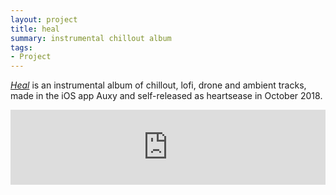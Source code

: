 ```yaml
---
layout: project
title: heal
summary: instrumental chillout album
tags:
- Project
---
```


<a href="https://heartsease.bandcamp.com/album/heal"><i>Heal</i></a> is an instrumental album of chillout, lofi, drone and ambient tracks, made in the iOS app Auxy and self-released as heartsease in October 2018.</p>

<center><iframe style="border: 0; width: 100%; height: 120px;" src="https://bandcamp.com/EmbeddedPlayer/album=3052872290/size=large/bgcol=ffffff/linkcol=2ebd35/tracklist=false/artwork=small/transparent=true/" seamless><a href="http://heartseasemusic.bandcamp.com/album/heal">heal by heartsease</a></iframe></center>